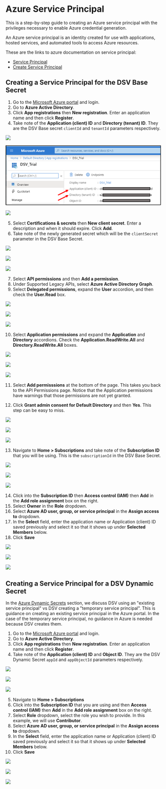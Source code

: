 [title]: # (Azure Service Principal)
[tags]: # (DevOps Secrets Vault,DSV,)
[priority]: # (6220)

# Azure Service Principal

This is a step-by-step guide to creating an Azure service principal with the privileges necessary to enable Azure credential generation.

An Azure service principal is an identity created for use with applications, hosted services, and automated tools to access Azure resources. 

These are the links to azure documentation on service principal:

* [Service Principal](https://docs.microsoft.com/en-us/azure/active-directory/develop/app-objects-and-service-principals)
* [Create Service Principal](https://docs.microsoft.com/en-us/azure/active-directory/develop/howto-create-service-principal-portal)

## Creating a Service Principal for the DSV Base Secret

1. Go to the [Microsoft Azure portal](https://portal.azure.com) and login.
2. Go to **Azure Active Directory**.
3. Click **App registrations** then **New registration**.  Enter an application name and then click **Register**.
4. Take note of the **Application (client) ID** and **Directory (tenant) ID**.  They are the DSV Base secret `clientId` and `tenantId` parameters respectively.

![](../images/spacer/.png)

![](../images/applicationIDs.png)

![](../images/spacer.png)

5. Select **Certifications & secrets** then **New client secret**.  Enter a description and when it should expire.  Click **Add**.
6. Take note of the newly generated secret which will be the `clientSecret` parameter in the DSV Base Secret.

![](../images/spacer.png)

![](../images/clientsecret.png)

![](../images/spacer.png)

7. Select **API permissions** and then **Add a permission**.
8. Under Supported Legacy APIs, select **Azure Active Directory Graph**.
9. Select **Delegated permissions**, expand the **User** accordion, and then check the **User.Read** box.

![](../images/spacer.png)

![](../images/delegated.png)

![](../images/spacer.png)

10.  Select **Application permissions** and expand the **Application** and **Directory** accordions.  Check the **Application.ReadWrite.All** and **Directory.ReadWrite.All** boxes.

![](../images/spacer.png)

![](../images/application.png)

![](../images/spacer.png)

11. Select **Add permisssions** at the bottom of the page.  This takes you back to the API Permissions page.  Notice that the Application permissions have warnings that those permissions are not yet granted.  

12. Click **Grant admin consent for Default Directory** and then **Yes**.  This step can be easy to miss.

![](../images/spacer.png)

![](../images/grantpermission.png)

![](../images/spacer.png)

13. Navigate to **Home > Subscriptions** and take note of the **Subscription ID** that you will be using.  This is the `subscriptionId` in the DSV Base Secret.

![](../images/spacer.png)

![](../images/subscription.png)

![](../images/spacer.png)

14. Click into the **Subscription ID** then **Access control (IAM)** then **Add** in the **Add role assignment** box on the right.
15. Select **Owner** in the **Role** dropdown.
16. Select **Azure AD user, group, or service principal** in the **Assign access to** dropdown.
17. In the **Select** field, enter the application name or Application (client) ID saved previously and select it so that it shows up under **Selected Members** below.
18.  Click **Save**

![](../images/spacer.png)

![](../images/roleassignment.png)

![](../images/spacer.png)

## Creating a Service Principal for a DSV Dynamic Secret

In the [Azure Dynamic Secrets](azure.md) section, we discuss DSV using an "existing service principal" vs DSV creating a "temporary service principal".  This is guidance on creating an existing service principal in the Azure portal.  In the case of the temporary service principal, no guidance in Azure is needed because DSV creates them.

1. Go to the [Microsoft Azure portal](https://portal.azure.com) and login.
2. Go to **Azure Active Directory**.
3. Click **App registrations** then **New registration**.  Enter an application name and then click **Register**.
4. Take note of the **Application (client) ID** and **Object ID**.  They are the DSV Dynamic Secret `appId` and `appObjectId` parameters respectively.

![](../images/spacer.png)

![](../images/appobjectid.png)

![](../images/spacer.png)

5. Navigate to **Home > Subscriptions** 
6. Click into the **Subscription ID** that you are using and then **Access control (IAM)** then **Add** in the **Add role assignment** box on the right.
7. Select **Role** dropdown, select the role you wish to provide.  In this example, we will use **Contributor**.
8. Select **Azure AD user, group, or service principal** in the **Assign access to** dropdown.
9. In the **Select** field, enter the application name or Application (client) ID saved previously and select it so that it shows up under **Selected Members** below.
10.  Click **Save**

![](../images/spacer.png)

![](../images/roleassign2.png)

![](../images/spacer.png)
